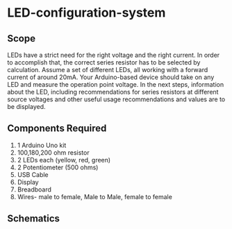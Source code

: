 # LED-configuration-system

## Scope 
LEDs have a strict need for the right voltage and the right current. In order to accomplish that, the correct series resistor has to be selected by calculation. Assume a set of different LEDs, all working with a forward current of around 20mA. Your Arduino-based device should take on any LED and measure the operation point voltage. In the next steps, information about the LED, including recommendations for series resistors at different source voltages and other useful usage recommendations and values are to be displayed.
## Components Required
1. 1 Arduino Uno kit
2. 100,180,200 ohm resistor
3. 2 LEDs each (yellow, red, green)
4. 2 Potentiometer (500 ohms)
5. USB Cable
6. Display
7. Breadboard
8. Wires- male to female, Male to Male, female to female

## Schematics

